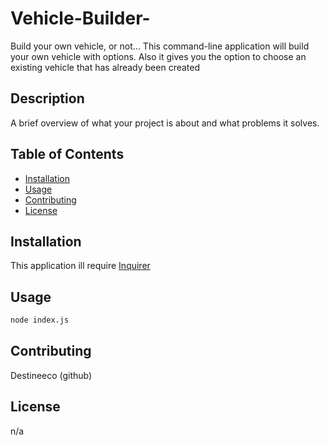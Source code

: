 # Vehicle-Builder-
Build your own vehicle, or not... This command-line application will build your own vehicle with options. Also it gives you the option to choose an existing vehicle that has already been created

## Description
A brief overview of what your project is about and what problems it solves.


## Table of Contents
- [Installation](#installation)
- [Usage](#usage)
- [Contributing](#contributing)
- [License](#license)


## Installation
This application ill require [Inquirer](https://www.npmjs.com/package/inquirer) 

## Usage
```bash
node index.js 
``` 

## Contributing
 Destineeco (github)

 ## License
n/a










